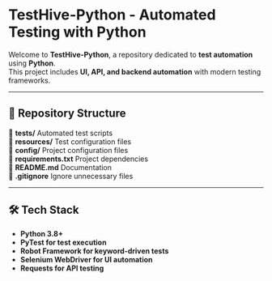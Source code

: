 # TestHive-Python - Automated Testing with Python

Welcome to **TestHive-Python**, a repository dedicated to **test automation** using **Python**.  
This project includes **UI, API, and backend automation** with modern testing frameworks.

---

## 📂 Repository Structure
📁 **tests/** Automated test scripts  
📁 **resources/** Test configuration files  
📁 **config/** Project configuration files  
📄 **requirements.txt** Project dependencies  
📄 **README.md** Documentation  
📄 **.gitignore** Ignore unnecessary files  

---

## 🛠 Tech Stack
- **Python 3.8+**
- **PyTest for test execution**
- **Robot Framework for keyword-driven tests**
- **Selenium WebDriver for UI automation**
- **Requests for API testing**

